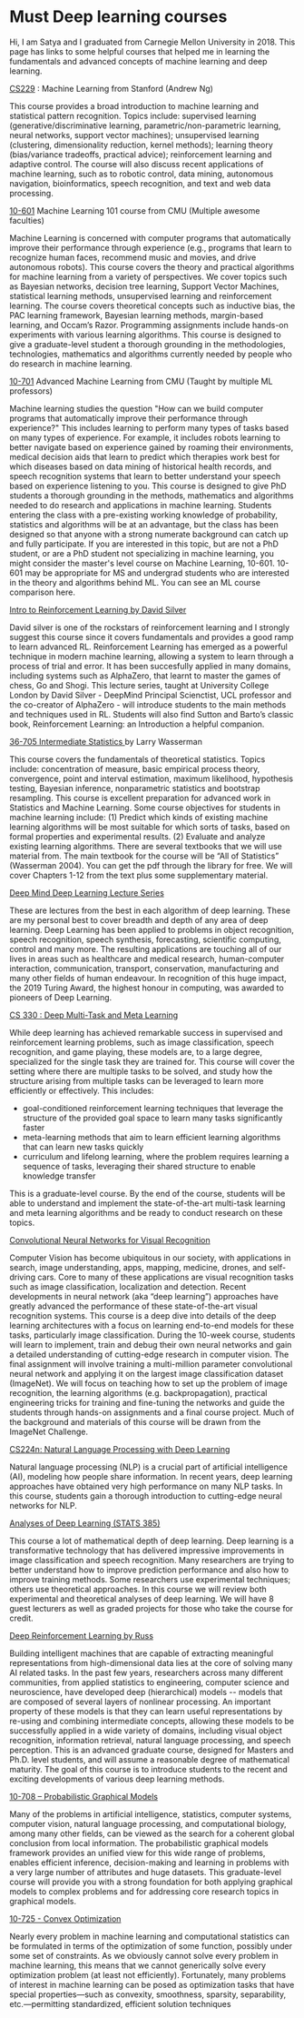 # Must Deep learning courses
Hi, I am Satya and I graduated from Carnegie Mellon University in 2018. This page has links to some helpful courses that helped me in learning the fundamentals and advanced concepts of machine learning and deep learning. 

[CS229](http://cs229.stanford.edu/) : Machine Learning from Stanford (Andrew Ng)

This course provides a broad introduction to machine learning and statistical pattern recognition. Topics include: supervised learning (generative/discriminative learning, parametric/non-parametric learning, neural networks, support vector machines); unsupervised learning (clustering, dimensionality reduction, kernel methods); learning theory (bias/variance tradeoffs, practical advice); reinforcement learning and adaptive control. The course will also discuss recent applications of machine learning, such as to robotic control, data mining, autonomous navigation, bioinformatics, speech recognition, and text and web data processing.

[10-601](http://www.cs.cmu.edu/~mgormley/courses/10601/) Machine Learning 101 course from CMU (Multiple awesome faculties)

Machine Learning is concerned with computer programs that automatically improve their performance through experience (e.g., programs that learn to recognize human faces, recommend music and movies, and drive autonomous robots). This course covers the theory and practical algorithms for machine learning from a variety of perspectives. We cover topics such as Bayesian networks, decision tree learning, Support Vector Machines, statistical learning methods, unsupervised learning and reinforcement learning. The course covers theoretical concepts such as inductive bias, the PAC learning framework, Bayesian learning methods, margin-based learning, and Occam’s Razor. Programming assignments include hands-on experiments with various learning algorithms. This course is designed to give a graduate-level student a thorough grounding in the methodologies, technologies, mathematics and algorithms currently needed by people who do research in machine learning.

[10-701](http://www.cs.cmu.edu/~lwehbe/10701_S20/) Advanced Machine Learning from CMU (Taught by multiple ML professors)

Machine learning studies the question "How can we build computer programs that automatically improve their performance through experience?" This includes learning to perform many types of tasks based on many types of experience. For example, it includes robots learning to better navigate based on experience gained by roaming their environments, medical decision aids that learn to predict which therapies work best for which diseases based on data mining of historical health records, and speech recognition systems that learn to better understand your speech based on experience listening to you. This course is designed to give PhD students a thorough grounding in the methods, mathematics and algorithms needed to do research and applications in machine learning. Students entering the class with a pre-existing working knowledge of probability, statistics and algorithms will be at an advantage, but the class has been designed so that anyone with a strong numerate background can catch up and fully participate. If you are interested in this topic, but are not a PhD student, or are a PhD student not specializing in machine learning, you might consider the master's level course on Machine Learning, 10-601. 10-601 may be appropriate for MS and undergrad students who are interested in the theory and algorithms behind ML. You can see an ML course comparison here.

[Intro to Reinforcement Learning by David Silver](https://deepmind.com/learning-resources/-introduction-reinforcement-learning-david-silver) 

David silver is one of the rockstars of reinforcement learning and I strongly suggest this course since it covers fundamentals and provides a good ramp to learn advanced RL. Reinforcement Learning has emerged as a powerful technique in modern machine learning, allowing a system to learn through a process of trial and error. It has been succesfully applied in many domains, including systems such as AlphaZero, that learnt to master the games of chess, Go and Shogi. This lecture series, taught at University College London by David Silver - DeepMind Principal Scienctist, UCL professor and the co-creator of AlphaZero - will introduce students to the main methods and techniques used in RL. Students will also find Sutton and Barto’s classic book, Reinforcement Learning: an Introduction a helpful companion.

[36-705 Intermediate Statistics ](http://www.stat.cmu.edu/~larry/=stat705/) by Larry Wasserman

This course covers the fundamentals of theoretical statistics. Topics include: concentration of
measure, basic empirical process theory, convergence, point and interval estimation, maximum
likelihood, hypothesis testing, Bayesian inference, nonparametric statistics and bootstrap resampling. This course is excellent preparation for advanced work in Statistics and Machine Learning. Some course objectives for students in machine learning include: (1) Predict which kinds
of existing machine learning algorithms will be most suitable for which sorts of tasks, based
on formal properties and experimental results. (2) Evaluate and analyze existing learning
algorithms. There are several textbooks that we will use material from. The main textbook for the
course will be “All of Statistics” (Wasserman 2004). You can get the pdf through the library
for free. We will cover Chapters 1-12 from the text plus some supplementary material. 

[Deep Mind Deep Learning Lecture Series](https://deepmind.com/learning-resources/deep-learning-lecture-series-2020) 

These are lectures from the best in each algorithm of deep learning. These are my personal best to cover breadth and depth of any area of deep learning. Deep Learning has been applied to problems in object recognition, speech recognition, speech synthesis, forecasting, scientific computing, control and many more. The resulting applications are touching all of our lives in areas such as healthcare and medical research, human-computer interaction, communication, transport, conservation, manufacturing and many other fields of human endeavour. In recognition of this huge impact, the 2019 Turing Award, the highest honour in computing, was awarded to pioneers of Deep Learning.

[CS 330 : Deep Multi-Task and Meta Learning](https://cs330.stanford.edu/)

While deep learning has achieved remarkable success in supervised and reinforcement learning problems, such as image classification, speech recognition, and game playing, these models are, to a large degree, specialized for the single task they are trained for. This course will cover the setting where there are multiple tasks to be solved, and study how the structure arising from multiple tasks can be leveraged to learn more efficiently or effectively. This includes:
* goal-conditioned reinforcement learning techniques that leverage the structure of the provided goal space to learn many tasks significantly faster
* meta-learning methods that aim to learn efficient learning algorithms that can learn new tasks quickly
* curriculum and lifelong learning, where the problem requires learning a sequence of tasks, leveraging their shared structure to enable knowledge transfer

This is a graduate-level course. By the end of the course, students will be able to understand and implement the state-of-the-art multi-task learning and meta learning algorithms and be ready to conduct research on these topics.

[Convolutional Neural Networks for Visual Recognition](http://cs231n.stanford.edu/)

Computer Vision has become ubiquitous in our society, with applications in search, image understanding, apps, mapping, medicine, drones, and self-driving cars. Core to many of these applications are visual recognition tasks such as image classification, localization and detection. Recent developments in neural network (aka “deep learning”) approaches have greatly advanced the performance of these state-of-the-art visual recognition systems. This course is a deep dive into details of the deep learning architectures with a focus on learning end-to-end models for these tasks, particularly image classification. During the 10-week course, students will learn to implement, train and debug their own neural networks and gain a detailed understanding of cutting-edge research in computer vision. The final assignment will involve training a multi-million parameter convolutional neural network and applying it on the largest image classification dataset (ImageNet). We will focus on teaching how to set up the problem of image recognition, the learning algorithms (e.g. backpropagation), practical engineering tricks for training and fine-tuning the networks and guide the students through hands-on assignments and a final course project. Much of the background and materials of this course will be drawn from the ImageNet Challenge.


[CS224n: Natural Language Processing with Deep Learning](http://web.stanford.edu/class/cs224n/)

Natural language processing (NLP) is a crucial part of artificial intelligence (AI), modeling how people share information. In recent years, deep learning approaches have obtained very high performance on many NLP tasks. In this course, students gain a thorough introduction to cutting-edge neural networks for NLP.

[Analyses of Deep Learning (STATS 385)](https://stats385.github.io/readings)

This course a lot of mathematical depth of deep learning. Deep learning is a transformative technology that has delivered impressive improvements in image classification and speech recognition. Many researchers are trying to better understand how to improve prediction performance and also how to improve training methods. Some researchers use experimental techniques; others use theoretical approaches. In this course we will review both experimental and theoretical analyses of deep learning. We will have 8 guest lecturers as well as graded projects for those who take the course for credit.

[Deep Reinforcement Learning by Russ](https://deeplearning-cmu-10707.github.io/)

Building intelligent machines that are capable of extracting meaningful representations from high-dimensional data lies at the core of solving many AI related tasks. In the past few years, researchers across many different communities, from applied statistics to engineering, computer science and neuroscience, have developed deep (hierarchical) models -- models that are composed of several layers of nonlinear processing. An important property of these models is that they can learn useful representations by re-using and combining intermediate concepts, allowing these models to be successfully applied in a wide variety of domains, including visual object recognition, information retrieval, natural language processing, and speech perception. This is an advanced graduate course, designed for Masters and Ph.D. level students, and will assume a reasonable degree of mathematical maturity. The goal of this course is to introduce students to the recent and exciting developments of various deep learning methods.

[10-708 – Probabilistic Graphical Models](https://www.cs.cmu.edu/~epxing/Class/10708-20/)

Many of the problems in artificial intelligence, statistics, computer systems, computer vision, natural language processing, and computational biology, among many other fields, can be viewed as the search for a coherent global conclusion from local information. The probabilistic graphical models framework provides an unified view for this wide range of problems, enables efficient inference, decision-making and learning in problems with a very large number of attributes and huge datasets. This graduate-level course will provide you with a strong foundation for both applying graphical models to complex problems and for addressing core research topics in graphical models.

[10-725 - Convex Optimization](https://www.stat.cmu.edu/~ryantibs/convexopt/)

Nearly every problem in machine learning and computational statistics can be formulated
in terms of the optimization of some function, possibly under some set of constraints. As
we obviously cannot solve every problem in machine learning, this means that we cannot
generically solve every optimization problem (at least not efficiently). Fortunately, many
problems of interest in machine learning can be posed as optimization tasks that have
special properties—such as convexity, smoothness, sparsity, separability, etc.—permitting
standardized, efficient solution techniques
